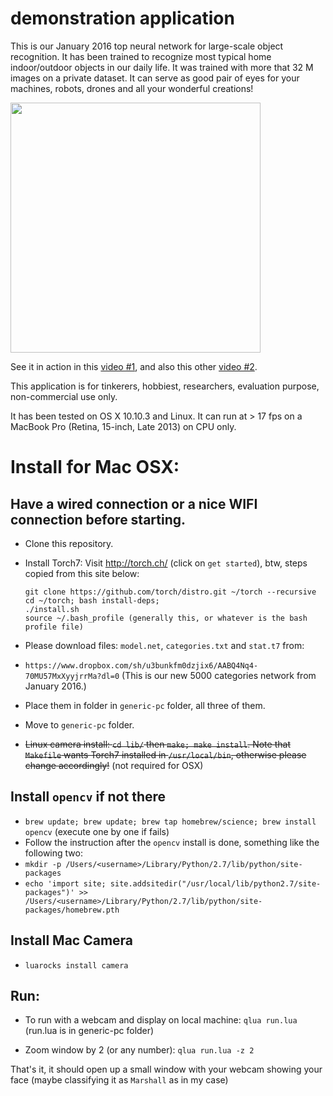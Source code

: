 # demonstration application

This is our January 2016 top neural network for large-scale object recognition. It has been trained to recognize most typical home indoor/outdoor objects in our daily life. It was trained with more that 32 M images on a private dataset. It can serve as good pair of eyes for your machines, robots, drones and all your wonderful creations!

<!--[![icon](icon.jpg|width=400px)]-->
<a href="icon"><img src="icon.jpg" align="center" height="400" width="400" ></a>

See it in action in this [video #1](https://www.youtube.com/watch?v=_wXHR-lad-Q), and also this other [video #2](https://www.youtube.com/watch?v=B0TreumQO-0).

This application is for tinkerers, hobbiest, researchers, evaluation purpose, non-commercial use only.

It has been tested on OS X 10.10.3 and Linux. It can run at > 17 fps on a MacBook Pro (Retina, 15-inch, Late 2013) on CPU only.


# Install for Mac OSX:

## Have a wired connection or a nice WIFI connection before starting.
* Clone this repository.
* Install Torch7: Visit http://torch.ch/ (click on `get started`), btw, steps copied from this site below:
  ```
  git clone https://github.com/torch/distro.git ~/torch --recursive
  cd ~/torch; bash install-deps;
  ./install.sh
  source ~/.bash_profile (generally this, or whatever is the bash profile file)
  ```

* Please download files: `model.net`, `categories.txt` and `stat.t7` from:
* `https://www.dropbox.com/sh/u3bunkfm0dzjix6/AABQ4Nq4-70MU57MxXyyjrrMa?dl=0` (This is our new 5000 categories network from January 2016.)
* Place them in folder in `generic-pc` folder, all three of them. 
* Move to `generic-pc` folder.
* ~~Linux camera install: `cd lib/` then `make; make install`. Note that `Makefile` wants Torch7 installed in `/usr/local/bin`, otherwise please change accordingly!~~ (not required for OSX)
 
## Install `opencv` if not there
 * `brew update; brew update; brew tap homebrew/science; brew install opencv` (execute one by one if fails)
 * Follow the instruction after the `opencv` install is done, something like the following two:
 * `mkdir -p /Users/<username>/Library/Python/2.7/lib/python/site-packages`
 * `echo 'import site; site.addsitedir("/usr/local/lib/python2.7/site-packages")' >> /Users/<username>/Library/Python/2.7/lib/python/site-packages/homebrew.pth`
 
## Install Mac Camera
 * `luarocks install camera`



## Run:
* To run with a webcam and display on local machine: ```qlua run.lua``` (run.lua is in generic-pc folder)

* Zoom window by 2 (or any number): ```qlua run.lua -z 2```


That's it, it should open up a small window with your webcam showing your face (maybe classifying it as `Marshall` as in my case)
